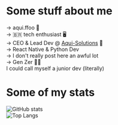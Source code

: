 # Some stuff about me
-> aqui.ffoo 🤠
<br>
-> 🇧🇷 tech enthusiast 🖥️
<br>
-> CEO & Lead Dev @ [Aqui-Solutions](https://www.github.com/Aqui-Solutions) 🚀
<br>
-> React Native & Python Dev
<br>
-> I don't really post here an awful lot
<br>
-> Gen Zer 👨‍💻
<br>
I could call myself a junior dev (literally)

# Some of my stats
![GitHub stats]([https://github-readme-stats.vercel.app/api?username=aquiffoo&show_icons=true&theme=dark)
<br>
![Top Langs](https://github-readme-stats.vercel.app/api/top-langs/?username=aquiffoo&show_icons=true&theme=dark)
